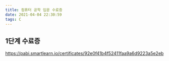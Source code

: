 ```yaml
---
title: 컴퓨터 공학 입문 수료증
date: 2021-04-04 22:30:59
tags: C
---
```


## 1단계 수료증

https://pabi.smartlearn.io/certificates/92e0f41b4f52411faa9a6d9223a5e2eb
